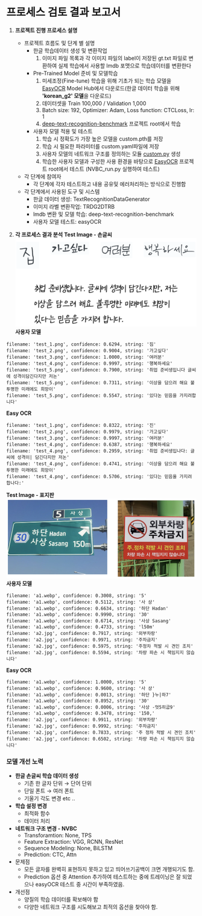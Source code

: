 # 프로세스 검토 결과 보고서

1. **프로젝트 진행 프로세스 설명**
    - 프로젝트 흐름도 및 단계 별 설명
        - 한글 학습데이터 생성 및 변환작업
            1. 이미지 파일 목록과 각 이미지 파일의 label이 저장된 gt.txt 파일로 변환하여 실제 학습에서 사용할  lmdb 포맷으로 학습데이터를 변환한다
        - Pre-Trained Model 준비 및 모델학습
            1. 미세조정(Fine-tune) 학습을 위해 기초가 되는 학습 모델을 [EasyOCR](https://github.com/JaidedAI/EasyOCR) Model Hub에서 다운로드(한글 데이터 학습을 위해 **'korean_g2' 모델**을 다운로드)
            2. 데이터셋을 Train 100,000 / Validation 1,000 
            3. Batch size: 192,  Optimizer: Adam, Loss  function: CTCLoss, lr: 1
            4. [deep-text-recognition-benchmark](https://github.com/clovaai/deep-text-recognition-benchmark) 프로젝트 root에서 학습
        - 사용자 모델 적용 및 테스트
            1. 학습 시 정확도가 가장 높은 모델을  custom.pth를 저장
            2. 학습 시 필요한 파라미터를  custom.yaml파일에 저장
            3. 사용자 모델의 네트워크 구조를 정의하는 모듈 [custom.py](http://custom.py) 생성
            4. 학습한 사용자 모델과 구성한 사용 환경을 바탕으로 [EasyOCR](https://github.com/JaidedAI/EasyOCR) 프로젝트 root에서 테스트 (NVBC_run.py 실행하여 테스트)
    - 각 단계에 참여자
        - 각 단계에 각자 테스트하고 내용 공유및 에러처리하는 방식으로 진행함
    - 각 단계에서 사용된 도구 및 시스템
        - 한글 데이터 생성: TextRecognitionDataGenerator
        - 이미지 라벨 변환작업: TRDG2DTRB
        - lmdb 변환 및 모델 학습: deep-text-recognition-benchmark
        - 사용자 모델 테스트: easyOCR
  
2. **각 프로세스 결과 분석**
    **Test Image - 손글씨**
![image](image/test.png)
**사용자 모델**
```
filename: 'test_1.png', confidence: 0.6294, string: '짐'
filename: 'test_2.png', confidence: 0.9004, string: '가고싶다'
filename: 'test_3.png', confidence: 1.0000, string: '여러분'
filename: 'test_4.png', confidence: 0.9997, string: '행복하세요'
filename: 'test_5.png', confidence: 0.7900, string: '취업 준비생입니다 글씨에 성격이담긴다지만 저논'
filename: 'test_5.png', confidence: 0.7311, string: '이상을 담으려 해요 불투명한 미래에도 희망이'
filename: 'test_5.png', confidence: 0.5547, string: '있다논 믿음을 가지려합니다'
```
**Easy OCR**
```
filename: 'test_1.png', confidence: 0.8322, string: '진'
filename: 'test_2.png', confidence: 0.9979, string: '가고싶다'
filename: 'test_3.png', confidence: 0.9997, string: '여러분'
filename: 'test_4.png', confidence: 0.6387, string: '행복하세요'
filename: 'test_4.png', confidence: 0.2959, string: '취업 준비생입나다: 글씨에 성격이| 담긴다지만 저논'
filename: 'test_4.png', confidence: 0.4741, string: '이상을 담으려 해요 불투명한 미래에도 희망이'
filename: 'test_4.png', confidence: 0.5706, string: '있다는 믿음올 가지려 합나다:'
```

**Test Image - 표지판**
![image](image/test1.png)
**사용자 모델**
```
filename: 'a1.webp', confidence: 0.3008, string: '5'
filename: 'a1.webp', confidence: 0.5112, string: '사 상'
filename: 'a1.webp', confidence: 0.6634, string: '하단 Hadan'
filename: 'a1.webp', confidence: 0.9990, string: '30'
filename: 'a1.webp', confidence: 0.6714, string: '사상 Sasang'
filename: 'a1.webp', confidence: 0.4733, string: 'l50m'
filename: 'a2.jpg', confidence: 0.7917, string: '외부차랑'
filename: 'a2.jpg', confidence: 0.9971, string: '주차금지'
filename: 'a2.jpg', confidence: 0.5975, string: '주정차 적발 시 견인 조치'
filename: 'a2.jpg', confidence: 0.5594, string: '차량 파손 시 책임지지 않습니다'
```
**Easy OCR**
```
filename: 'a1.webp', confidence: 1.0000, string: '5'
filename: 'a1.webp', confidence: 0.9600, string: '사 상'
filename: 'a1.webp', confidence: 0.0013, string: '하단 }누|하7'
filename: 'a1.webp', confidence: 0.8952, string: '30'
filename: 'a1.webp', confidence: 0.0006, string: '사상 -멋5히굽9'
filename: 'a1.webp', confidence: 0.3478, string: '150,'
filename: 'a2.jpg', confidence: 0.9911, string: '외부차량'
filename: 'a2.jpg', confidence: 0.9992, string: '주차금지'
filename: 'a2.jpg', confidence: 0.7833, string: '주 정차 적발 시 견인 조치'
filename: 'a2.jpg', confidence: 0.6502, string: '차량 파손 시 책임지지 않습니다'
```
### 모델 개선 노력

- **한글 손글씨 학습 데이터 생성**
    - 기존 한 글자 단위 → 단어 단위
    - 단일 폰트 → 여러 폰트
    - 기울기 각도 변경 etc ..
- **학습 설정 변경**
    - 최적화 함수
    - 데이터 처리
- **네트워크 구조 변경 - NVBC**
    - Transforamtion: None, TPS
    - Feature Extraction: VGG, RCNN, ResNet
    - Sequence Modeling: None, BiLSTM
    - Prediction: CTC, Attn
- 문제점
    - 모든 글자를 완벽히 표현하지 못하고 있고 띄어쓰기공백이 크면 개행되기도 함.
    - Prediction 옵션 중 Attention 추가하여 테스트하는 중에 트레이닝은 잘 되었으나 easyOCR 테스트 중 시간이 부족하였음.
- 개선점
    - 양질의 학습 데이터를 확보해야 함
    - 다양한 네트워크 구조를 시도해보고 최적의 옵션을 찾아야 함.